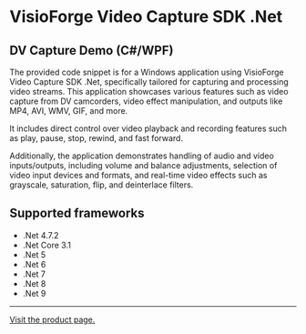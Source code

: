 ﻿# VisioForge Video Capture SDK .Net

## DV Capture Demo (C#/WPF)

The provided code snippet is for a Windows application using VisioForge Video Capture SDK .Net, specifically tailored for capturing and processing video streams. This application showcases various features such as video capture from DV camcorders, video effect manipulation, and outputs like MP4, AVI, WMV, GIF, and more.

It includes direct control over video playback and recording features such as play, pause, stop, rewind, and fast forward.

Additionally, the application demonstrates handling of audio and video inputs/outputs, including volume and balance adjustments, selection of video input devices and formats, and real-time video effects such as grayscale, saturation, flip, and deinterlace filters.

## Supported frameworks

* .Net 4.7.2
* .Net Core 3.1
* .Net 5
* .Net 6
* .Net 7
* .Net 8
* .Net 9

---

[Visit the product page.](https://www.visioforge.com/video-capture-sdk-net)
